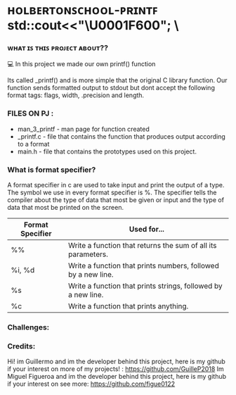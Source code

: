 # ʜᴏʟʙᴇʀᴛᴏɴꜱᴄʜᴏᴏʟ-ᴘʀɪɴᴛꜰ std::cout<<"\U0001F600"; \\

### ᴡʜᴀᴛ ɪꜱ ᴛʜɪꜱ ᴘʀᴏᴊᴇᴄᴛ ᴀʙᴏᴜᴛ??

:computer: In this project we made our own printf() function

Its called _printf() and is more simple that the original C library function. Our function sends formatted output to stdout but dont accept the following format tags: flags, width, .precision and length.

### FILES ON PJ :

- man_3_printf - man page for function created
- _printf.c - file that contains the function that produces output according to a format
- main.h - file that contains the prototypes used on this project.

### What is format specifier?

A format specifier in c are used to take input and print the output of a type. The symbol we use in every format specifier is %. The specifier tells the compiler about the type of data that most be given or input and the type of data that most be printed on the screen.

| Format Specifier | Used for...                                                   |
|------------------|---------------------------------------------------------------|
| %%               | Write a function that returns the sum of all its parameters.  |
| %i, %d           | Write a function that prints numbers, followed by a new line. |
| %s               | Write a function that prints strings, followed by a new line. |
| %c               | Write a function that prints anything.                        |

### Challenges: 

### Credits:
Hi! im Guillermo and im the developer behind this project, here is my github if your interest on more of my projects! : https://github.com/GuilleP2018
 Im Miguel Figueroa and im the developer behind this project, here is my github if your interest on see more: https://github.com/figue0122

